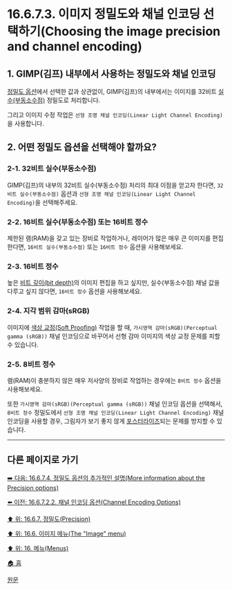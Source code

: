# 16.6.7.3. 이미지 정밀도와 채널 인코딩 선택하기(Choosing the image precision and channel encoding)

<a id="16-06-07-03-s1"></a>

## 1. GIMP(김프) 내부에서 사용하는 정밀도와 채널 인코딩
[정밀도 옵션](./16-06-07-02-00-the_contents_of_the_precision_submenu.md)에서 선택한 값과 상관없이, GIMP(김프)의 내부에서는 이미지를 32비트 [실수(부동소수점)](./19-glossaryx-floating_point.md) 정밀도로 처리합니다.

그리고 이미지 수정 작업은 `선형 조명 채널 인코딩(Linear Light Channel Encoding)`을 사용합니다.

<a id="16-06-07-03-s2"></a>

## 2. 어떤 정밀도 옵션을 선택해야 할까요?

<a id="16-06-07-03-s2-01"></a>

### 2-1. 32비트 실수(부동소수점)
GIMP(김프)의 내부의 32비트 실수(부동소수점) 처리의 최대 이점을 얻고자 한다면, `32비트 실수(부동소수점)` 옵션과 `선형 조명 채널 인코딩(Linear Light Channel Encoding)`을 선택해주세요.

<a id="16-06-07-03-s2-02"></a>

### 2-2. 16비트 실수(부동소수점) 또는 16비트 정수
제한된 램(RAM)을 갖고 있는 장비로 작업하거나, 레이어가 많은 매우 큰 이미지를 편집한다면, `16비트 실수(부동소수점)` 또는 `16비트 정수` 옵션을 사용해보세요.

<a id="16-06-07-03-s2-03"></a>

### 2-3. 16비트 정수
높은 [비트 깊이(bit depth)](./19-glossaryx-bit_depth.md)의 이미지 편집을 하고 싶지만, 실수(부동소수점) 채널 값을 다루고 싶지 않다면, `16비트 정수` 옵션을 사용해보세요.

<a id="16-06-07-03-s2-04"></a>

### 2-4. 지각 범위 감마(sRGB)
이미지에 [색상 교정(Soft Proofing)](./19-glossaryx-soft_proofing.md) 작업을 할 때, `가시영역 감마(sRGB)(Perceptual gamma (sRGB))` 채널 인코딩으로 바꾸어서 선형 감마 이미지의 색상 교정 문제를 피할 수 있습니다.

<a id="16-06-07-03-s2-05"></a>

### 2-5. 8비트 정수
램(RAM)이 충분하지 않은 매우 저사양의 장비로 작업하는 경우에는 `8비트 정수` 옵션을 사용해보세요.

또한 `가시영역 감마(sRGB)(Perceptual gamma (sRGB))` 채널 인코딩 옵션을 선택해서, `8비트 정수` 정밀도에서 `선형 조명 채널 인코딩(Linear Light Channel Encoding)` 채널 인코딩을 사용할 경우, 그림자가 보기 좋지 않게 [포스터라이즈](./16-08-57-posterize.md)되는 문제를 방지할 수 있습니다.

***

## 다른 페이지로 가기

[➡️ 다음: 16.6.7.4. 정밀도 옵션의 추가적인 설명(More information about the Precision options)](./16-06-07-04-00-more_information_about_the_precision_options.md)

[⬅️ 이전: 16.6.7.2.2. 채널 인코딩 옵션(Channel Encoding Options)](./16-06-07-02-02-channel_encoding_options.md)

[⬆️ 위: 16.6.7. 정밀도(Precision)](./16-06-07-00-precision.md)

[⬆️ 위: 16.6. 이미지 메뉴(The "Image" menu)](./16-06-00-the-image-menu.md)

[⬆️ 위: 16. 메뉴(Menus)](./16-00-menus.md)

[🏠 홈](./00-home.md)

[원문](https://docs.gimp.org/2.10/ko/gimp-image-precision.html#gimp-image-choosing-precision-encoding)